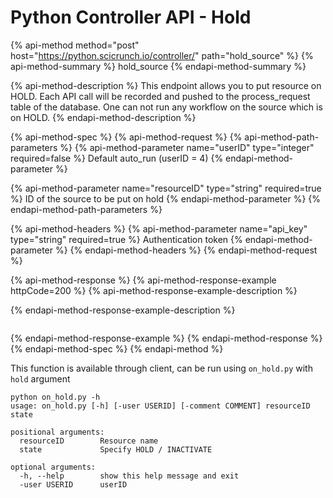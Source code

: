 # Python Controller API - Hold

{% api-method method="post" host="https://python.scicrunch.io/controller/" path="hold\_source" %}
{% api-method-summary %}
hold\_source
{% endapi-method-summary %}

{% api-method-description %}
This endpoint allows you to put resource on HOLD. Each API call will be recorded and pushed to the process\_request table of the database. One can not run any workflow on the source which is on HOLD.
{% endapi-method-description %}

{% api-method-spec %}
{% api-method-request %}
{% api-method-path-parameters %}
{% api-method-parameter name="userID" type="integer" required=false %}
Default auto\_run \(userID = 4\)
{% endapi-method-parameter %}

{% api-method-parameter name="resourceID" type="string" required=true %}
ID of the source to be put on hold
{% endapi-method-parameter %}
{% endapi-method-path-parameters %}

{% api-method-headers %}
{% api-method-parameter name="api\_key" type="string" required=true %}
Authentication token 
{% endapi-method-parameter %}
{% endapi-method-headers %}
{% endapi-method-request %}

{% api-method-response %}
{% api-method-response-example httpCode=200 %}
{% api-method-response-example-description %}

{% endapi-method-response-example-description %}

```

```
{% endapi-method-response-example %}
{% endapi-method-response %}
{% endapi-method-spec %}
{% endapi-method %}

This function is available through client, can be run using `on_hold.py` with `hold` argument

```text
python on_hold.py -h
usage: on_hold.py [-h] [-user USERID] [-comment COMMENT] resourceID state

positional arguments:
  resourceID        Resource name
  state             Specify HOLD / INACTIVATE

optional arguments:
  -h, --help        show this help message and exit
  -user USERID      userID

```

